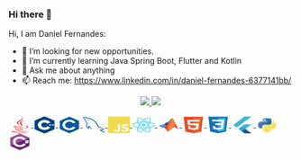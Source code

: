 ### Hi there 👋

<!--
**G3n3z/G3n3z** is a ✨ _special_ ✨ repository because its `README.md` (this file) appears on your GitHub profile.

-->

Hi, I am Daniel Fernandes:

- 🔭 I’m looking for new opportunities.
- 🌱 I’m currently learning Java Spring Boot, Flutter and Kotlin
- 💬 Ask me about anything
- 📫 Reach me: https://www.linkedin.com/in/daniel-fernandes-6377141bb/

<div align="center">
  <a href="https://github.com/G3n3z">
  <img height="180em" src="https://github-readme-stats.vercel.app/api?username=G3n3z&show_icons=true&include_all_commits=true&count_private=true"/>
  <img height="180em" src="https://github-readme-stats.vercel.app/api/top-langs/?username=G3n3z&layout=compact&langs_count=7"/>
</div>

<div style="display: inline_block"><br>
  <img align="center" alt="G3n3z-Java" height="30" width="40" src="https://raw.githubusercontent.com/devicons/devicon/master/icons/java/java-plain.svg">
  <img align="center" alt="G3n3z-C++" height="30" width="40" src="https://raw.githubusercontent.com/devicons/devicon/master/icons/cplusplus/cplusplus-plain.svg">
  <img align="center" alt="G3n3z-C" height="30" width="40" src="https://raw.githubusercontent.com/devicons/devicon/master/icons/c/c-plain.svg">
  <img align="center" alt="G3n3z-mysql" height="30" width="40" src="https://raw.githubusercontent.com/devicons/devicon/master/icons/mysql/mysql-plain.svg">
  <img align="center" alt="G3n3z-Js" height="30" width="40" src="https://raw.githubusercontent.com/devicons/devicon/master/icons/javascript/javascript-plain.svg">
  <img align="center" alt="G3n3z-React" height="30" width="40" src="https://raw.githubusercontent.com/devicons/devicon/master/icons/react/react-original.svg">
   <img align="center" alt="G3n3z-HTML" height="30" width="40" src="https://raw.githubusercontent.com/devicons/devicon/master/icons/matlab/matlab-original.svg">
  <img align="center" alt="G3n3z-HTML" height="30" width="40" src="https://raw.githubusercontent.com/devicons/devicon/master/icons/html5/html5-original.svg">
  <img align="center" alt="G3n3z-CSS" height="30" width="40" src="https://raw.githubusercontent.com/devicons/devicon/master/icons/css3/css3-original.svg">
  <img align="center" alt="G3n3z-Python" height="30" width="40" src="https://raw.githubusercontent.com/devicons/devicon/master/icons/flutter/flutter-original.svg">
  <img align="center" alt="G3n3z-Python" height="30" width="40" src="https://raw.githubusercontent.com/devicons/devicon/master/icons/python/python-original.svg">
  <img align="center" alt="G3n3z-Csharp" height="30" width="40" src="https://raw.githubusercontent.com/devicons/devicon/master/icons/csharp/csharp-original.svg">

</div>

